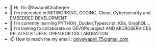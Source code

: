 - 👋 Hi, I’m @SwapnilChatterjee
- 👀 I’m interested in NETWORKING, CODING, Cloud, Cybersecurity and EMBEDDED DEVELOPMENT
- 🌱 I’m currently learning PYTHON ,Docker,Typescript, K8s, GraphQL...
- 💞️ I’m looking to collaborate on DEVOPs project AND MICROSERVICES RELATED STUFFS. OPEN FOR COLLABORATION
- 📫 How to reach me my email : onlyswapnil.75@gmail.com 

<!---
SwapnilChatterjee/SwapnilChatterjee is a ✨ special ✨ repository because its `README.md` (this file) appears on your GitHub profile.
You can click the Preview link to take a look at your changes.
--->
